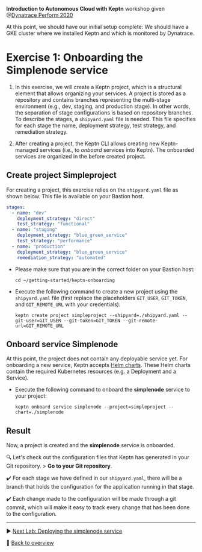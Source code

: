 **Introduction to Autonomous Cloud with Keptn** workshop given @[Dynatrace Perform 2020](https://https://www.dynatrace.com/perform-vegas//)

At this point, we should have our initial setup complete: We should have a GKE cluster where we installed Keptn and which is monitored by Dynatrace.

# Exercise 1: Onboarding the Simplenode service

1. In this exercise, we will create a Keptn project, which is a structural element that allows organizing your services. A project is stored as a repository and contains branches representing the multi-stage environment (e.g., dev, staging, and production stage). In other words, the separation of stage configurations is based on repository branches. To describe the stages, a `shipyard.yaml` file is needed. This file specifies for each stage the name, deployment strategy, test strategy, and remediation strategy.

2. After creating a project, the Keptn CLI allows creating new Keptn-managed services (i.e., to *onboard* services into Keptn). The onboarded services are organized in the before created project.

## Create project Simpleproject 

For creating a project, this exercise relies on the `shipyard.yaml` file as shown below. This file is available on your Bastion host.

```yaml
stages:
  - name: "dev"
    deployment_strategy: "direct"
    test_strategy: "functional"
  - name: "staging"
    deployment_strategy: "blue_green_service"
    test_strategy: "performance"
  - name: "production"
    deployment_strategy: "blue_green_service"
    remediation_strategy: "automated"
```

* Please make sure that you are in the correct folder on your Bastion host: 

  ```console
  cd ~/getting-started/keptn-onboarding
  ```

* Execute the following command to create a new project using the `shipyard.yaml` file (first replace the placeholders `GIT_USER`, `GIT_TOKEN`, and `GIT_REMOTE_URL` with your credentials):

  ```console
  keptn create project simpleproject --shipyard=./shipyard.yaml --git-user=GIT_USER --git-token=GIT_TOKEN --git-remote-url=GIT_REMOTE_URL
  ```    
    
## Onboard service Simplenode

At this point, the project does not contain any deployable service yet. For onboarding a new service,
Keptn accepts [Helm charts](https://helm.sh). These Helm charts contain the required Kubernetes resources (e.g. a Deployment and a Service). 

* Execute the following command to onboard the **simplenode** service to your project: 

  ```
  keptn onboard service simplenode --project=simpleproject --chart=./simplenode
  ```

## Result

Now, a project is created and the **simplenode** service is onboarded. 

:mag: Let's check out the configuration files that Keptn has generated in your Git repository. > **Go to your Git repository**.

:heavy_check_mark: For each stage we have defined in our `shipyard.yaml`, there will be a branch that holds the configuration for the application running in that stage. 

:heavy_check_mark: Each change made to the configuration will be made through a git commit, which will make it easy to track every change that has been done to the configuration.

---

:arrow_forward: [Next Lab: Deploying the simplenode service](../02_Deploying_simplenode_service)

:arrow_up_small: [Back to overview](https://github.com/keptn-workshops/getting-started#overview)